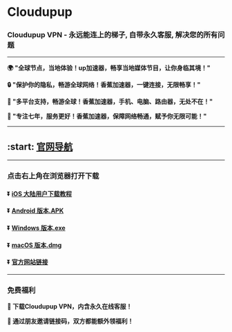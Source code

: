 # Cloudupup
### Cloudupup VPN - 永远能连上的梯子, 自带永久客服, 解决您的所有问题
---
**:earth_africa: "全球节点，当地体验！up加速器，畅享当地媒体节目，让你身临其境！"**

**:lock: "保护你的隐私，畅游全球网络！香蕉加速器，一键连接，无限畅享！"**

**:rocket: "多平台支持，畅游全球！香蕉加速器，手机、电脑、路由器，无处不在！"**

**:man: "专注七年，服务更好！香蕉加速器，保障网络畅通，赋予你无限可能！"**

---

## :start: [官网导航](https://cloudupup.net/)

---
### 点击右上角在浏览器打开下载
#### :arrow_double_down: [iOS 大陆用户下载教程](https://help.cloudupup.com/ios/Shadowrocket.html)
#### :arrow_double_down: [Android 版本.APK](https://upup.dolink.live/az/cloudupup231111.apk)
#### :arrow_double_down: [Windows 版本.exe](https://upup.dolink.live/win/cloudupup_1.2.11.zip)
#### :arrow_double_down: [macOS 版本.dmg](https://upup.dolink.live/mac/cloudupup_1.2.11.dmg)
#### :arrow_double_down: [官方网站链接](https://cloudupup15.com/)
---
### 免费福利
**:gift: 下载Cloudupup VPN，内含永久在线客服！**

**:gift: 通过朋友邀请链接码，双方都能额外领福利！**
